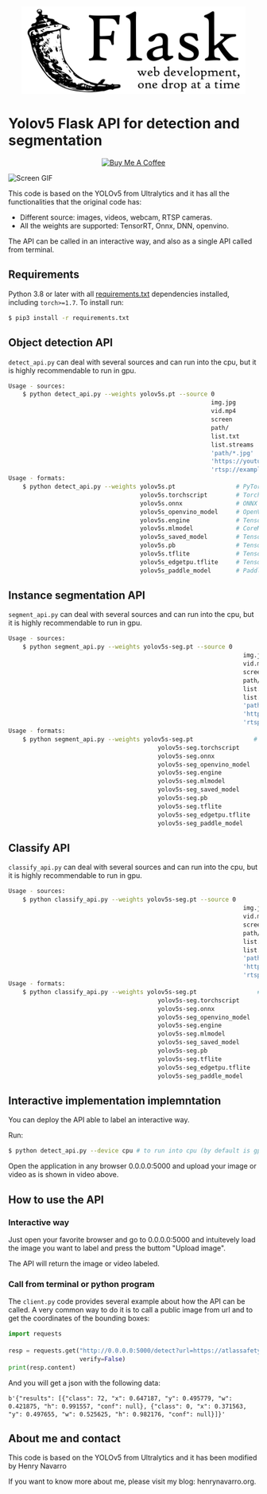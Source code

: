 <div align="center">
  <img width="450" src="assets/Flask_logo.svg">
</div>

# Yolov5 Flask API for detection and segmentation

<div align="center">
  <a href="https://www.buymeacoffee.com/hdnh2006" target="_blank">
    <img src="https://www.buymeacoffee.com/assets/img/custom_images/orange_img.png" alt="Buy Me A Coffee">
  </a>
</div>

![Screen GIF](assets/screen.gif)

This code is based on the YOLOv5 from Ultralytics and it has all the functionalities that the original code has:
- Different source: images, videos, webcam, RTSP cameras.
- All the weights are supported: TensorRT, Onnx, DNN, openvino.

The API can be called in an interactive way, and also as a single API called from terminal. 



## Requirements

Python 3.8 or later with all [requirements.txt](requirements.txt) dependencies installed, including `torch>=1.7`. To install run:

```bash
$ pip3 install -r requirements.txt
```

## Object detection API

`detect_api.py` can deal with several sources and can run into the cpu, but it is highly recommendable to run in gpu.

```bash
Usage - sources:
    $ python detect_api.py --weights yolov5s.pt --source 0                               # webcam
                                                         img.jpg                         # image
                                                         vid.mp4                         # video
                                                         screen                          # screenshot
                                                         path/                           # directory
                                                         list.txt                        # list of images
                                                         list.streams                    # list of streams
                                                         'path/*.jpg'                    # glob
                                                         'https://youtu.be/Zgi9g1ksQHc'  # YouTube
                                                         'rtsp://example.com/media.mp4'  # RTSP, RTMP, HTTP stream
Usage - formats:
    $ python detect_api.py --weights yolov5s.pt                 # PyTorch
                                     yolov5s.torchscript        # TorchScript
                                     yolov5s.onnx               # ONNX Runtime or OpenCV DNN with --dnn
                                     yolov5s_openvino_model     # OpenVINO
                                     yolov5s.engine             # TensorRT
                                     yolov5s.mlmodel            # CoreML (macOS-only)
                                     yolov5s_saved_model        # TensorFlow SavedModel
                                     yolov5s.pb                 # TensorFlow GraphDef
                                     yolov5s.tflite             # TensorFlow Lite
                                     yolov5s_edgetpu.tflite     # TensorFlow Edge TPU
                                     yolov5s_paddle_model       # PaddlePaddle
```


## Instance segmentation API

`segment_api.py` can deal with several sources and can run into the cpu, but it is highly recommendable to run in gpu.

```bash
Usage - sources:
    $ python segment_api.py --weights yolov5s-seg.pt --source 0                               # webcam
                                                                  img.jpg                         # image
                                                                  vid.mp4                         # video
                                                                  screen                          # screenshot
                                                                  path/                           # directory
                                                                  list.txt                        # list of images
                                                                  list.streams                    # list of streams
                                                                  'path/*.jpg'                    # glob
                                                                  'https://youtu.be/Zgi9g1ksQHc'  # YouTube
                                                                  'rtsp://example.com/media.mp4'  # RTSP, RTMP, HTTP stream
Usage - formats:
    $ python segment_api.py --weights yolov5s-seg.pt                 # PyTorch
                                          yolov5s-seg.torchscript        # TorchScript
                                          yolov5s-seg.onnx               # ONNX Runtime or OpenCV DNN with --dnn
                                          yolov5s-seg_openvino_model     # OpenVINO
                                          yolov5s-seg.engine             # TensorRT
                                          yolov5s-seg.mlmodel            # CoreML (macOS-only)
                                          yolov5s-seg_saved_model        # TensorFlow SavedModel
                                          yolov5s-seg.pb                 # TensorFlow GraphDef
                                          yolov5s-seg.tflite             # TensorFlow Lite
                                          yolov5s-seg_edgetpu.tflite     # TensorFlow Edge TPU
                                          yolov5s-seg_paddle_model       # PaddlePaddle
```

## Classify API

`classify_api.py` can deal with several sources and can run into the cpu, but it is highly recommendable to run in gpu.

```bash
Usage - sources:
    $ python classify_api.py --weights yolov5s-seg.pt --source 0                               # webcam
                                                                  img.jpg                         # image
                                                                  vid.mp4                         # video
                                                                  screen                          # screenshot
                                                                  path/                           # directory
                                                                  list.txt                        # list of images
                                                                  list.streams                    # list of streams
                                                                  'path/*.jpg'                    # glob
                                                                  'https://youtu.be/Zgi9g1ksQHc'  # YouTube
                                                                  'rtsp://example.com/media.mp4'  # RTSP, RTMP, HTTP stream
Usage - formats:
    $ python classify_api.py --weights yolov5s-seg.pt                 # PyTorch
                                          yolov5s-seg.torchscript        # TorchScript
                                          yolov5s-seg.onnx               # ONNX Runtime or OpenCV DNN with --dnn
                                          yolov5s-seg_openvino_model     # OpenVINO
                                          yolov5s-seg.engine             # TensorRT
                                          yolov5s-seg.mlmodel            # CoreML (macOS-only)
                                          yolov5s-seg_saved_model        # TensorFlow SavedModel
                                          yolov5s-seg.pb                 # TensorFlow GraphDef
                                          yolov5s-seg.tflite             # TensorFlow Lite
                                          yolov5s-seg_edgetpu.tflite     # TensorFlow Edge TPU
                                          yolov5s-seg_paddle_model       # PaddlePaddle
```


## Interactive implementation implemntation

You can deploy the API able to label an interactive way.

Run:

```bash
$ python detect_api.py --device cpu # to run into cpu (by default is gpu)
```
Open the application in any browser 0.0.0.0:5000 and upload your image or video as is shown in video above.


## How to use the API

### Interactive way
Just open your favorite browser and go to 0.0.0.0:5000 and intuitevely load the image you want to label and press the buttom "Upload image".

The API will return the image or video labeled.

### Call from terminal or python program
The `client.py` code provides several example about how the API can be called. A very common way to do it is to call a public image from url and to get the coordinates of the bounding boxes:

```python
import requests

resp = requests.get("http://0.0.0.0:5000/detect?url=https://atlassafetysolutions.com/wp/wp-content/uploads/2019/06/ppe.jpeg&save_txt=T",
                    verify=False)
print(resp.content)

```
And you will get a json with the following data:

```
b'{"results": [{"class": 72, "x": 0.647187, "y": 0.495779, "w": 0.421875, "h": 0.991557, "conf": null}, {"class": 0, "x": 0.371563, "y": 0.497655, "w": 0.525625, "h": 0.982176, "conf": null}]}'
```


## About me and contact

This code is based on the YOLOv5 from Ultralytics and it has been modified by Henry Navarro
 
If you want to know more about me, please visit my blog: henrynavarro.org.
